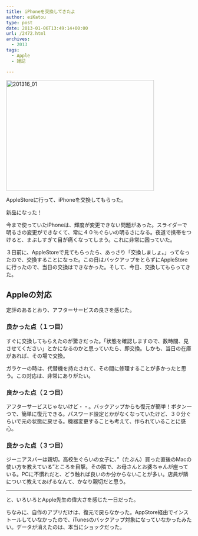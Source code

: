 ```yaml
---
title: iPhoneを交換してきたよ
author: eiKatou
type: post
date: 2013-01-06T13:49:14+00:00
url: /2472.html
archives:
  - 2013
tags:
  - Apple
  - 雑記

---
```

<img src="/blog/uploads/2013/01/201316_01.jpg" alt="201316_01" width="401" height="299" class="alignnone size-full wp-image-2473" srcset="/blog/uploads/2013/01/201316_01.jpg 401w, /blog/uploads/2013/01/201316_01-300x223.jpg 300w" sizes="(max-width: 401px) 100vw, 401px" />
  
AppleStoreに行って、iPhoneを交換してもらった。
  
新品になった！ 

今まで使っていたiPhoneは、輝度が変更できない問題があった。スライダーで明るさの変更ができなくて、常に４０％ぐらいの明るさになる。夜道で携帯をつけると、まぶしすぎて目が痛くなってしまう。これに非常に困っていた。

３日前に、AppleStoreで見てもらったら、あっさり「交換しましょ。」ってなったので、交換することになった。この日はバックアップをとらずにAppleStoreに行ったので、当日の交換はできなかった。そして、今日、交換してもらってきた。

<!--more-->

## Appleの対応

定評のあるとおり、アフターサービスの良さを感じた。

### 良かった点（１つ目）

すぐに交換してもらえたのが驚きだった。「状態を確認しますので、数時間、見させてください」とかになるのかと思っていたら、即交換。しかも、当日の在庫があれば、その場で交換。

ガラケーの時は、代替機を持たされて、その間に修理することが多かったと思う。この対応は、非常にありがたい。

### 良かった点（２つ目）

アフターサービスじゃないけど・・。バックアップからも復元が簡単！ボタン一つで、簡単に復元できる。パスワード設定とかがなくなっていたけど、３０分ぐらいで元の状態に戻せる。機器変更することも考えて、作られていることに感心。

### 良かった点（３つ目）

ジーニアスバーは親切。高校生ぐらいの女子に、”（たぶん）買った直後のMacの使い方を教えている”ところを目撃。その隣で、お母さんとお婆ちゃんが座っている。PCに不慣れだと、どう触れば良いのか分からないことが多い。店員が隣について教えてあげるなんて、かなり親切だと思う。

* * *

と、いろいろとApple先生の偉大さを感じた一日だった。

ちなみに、自作のアプリだけは、復元で戻らなかった。AppStore経由でインストールしていなかったので、iTunesのバックアップ対象になっていなかったみたい。データが消えたのは、本当にショックだった。
